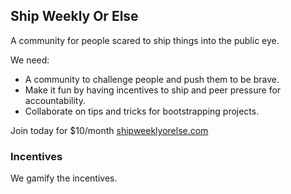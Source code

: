## Ship Weekly Or Else

A community for people scared to ship things into the public eye.

We need:

- A community to challenge people and push them to be brave.
- Make it fun by having incentives to ship and peer pressure for accountability.
- Collaborate on tips and tricks for bootstrapping projects.

Join today for $10/month [shipweeklyorelse.com](https://shipweeklyorelse.com)

### Incentives

We gamify the incentives.

